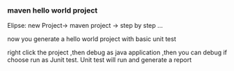 ### maven hello world project

Elipse:
new Project-> maven project -> step by step ...

now you generate a hello world project with basic unit test

right click the project ,then debug as java application ,then you can debug
if choose run as Junit test. Unit test will run and generate a report 


